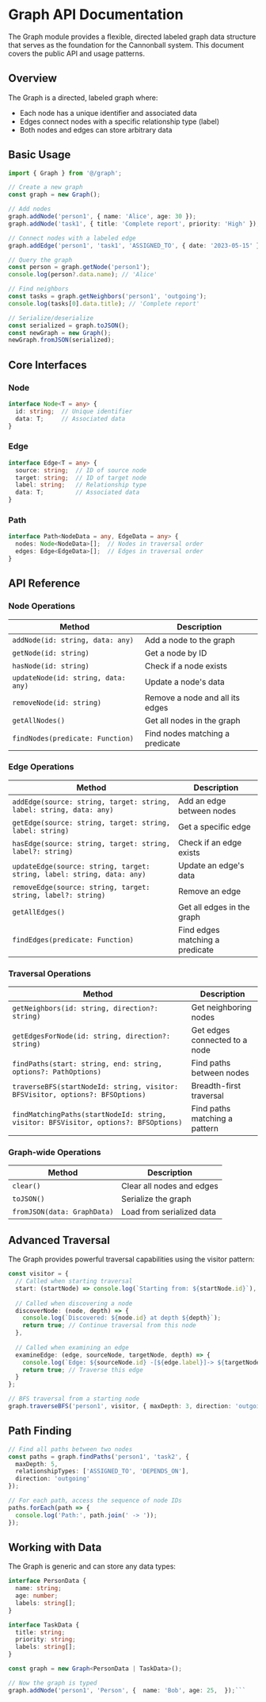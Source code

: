 # Graph API Documentation

The Graph module provides a flexible, directed labeled graph data structure that serves as the foundation for the Cannonball system. This document covers the public API and usage patterns.

## Overview

The Graph is a directed, labeled graph where:
- Each node has a unique identifier and associated data
- Edges connect nodes with a specific relationship type (label)
- Both nodes and edges can store arbitrary data


## Basic Usage

```typescript
import { Graph } from '@/graph';

// Create a new graph
const graph = new Graph();

// Add nodes
graph.addNode('person1', { name: 'Alice', age: 30 });
graph.addNode('task1', { title: 'Complete report', priority: 'High' });

// Connect nodes with a labeled edge
graph.addEdge('person1', 'task1', 'ASSIGNED_TO', { date: '2023-05-15' });

// Query the graph
const person = graph.getNode('person1');
console.log(person?.data.name); // 'Alice'

// Find neighbors
const tasks = graph.getNeighbors('person1', 'outgoing');
console.log(tasks[0].data.title); // 'Complete report'

// Serialize/deserialize
const serialized = graph.toJSON();
const newGraph = new Graph();
newGraph.fromJSON(serialized);
```

## Core Interfaces

### Node

```typescript
interface Node<T = any> {
  id: string;  // Unique identifier
  data: T;     // Associated data
}
```

### Edge

```typescript
interface Edge<T = any> {
  source: string;  // ID of source node
  target: string;  // ID of target node
  label: string;   // Relationship type
  data: T;         // Associated data
}
```

### Path

```typescript
interface Path<NodeData = any, EdgeData = any> {
  nodes: Node<NodeData>[];  // Nodes in traversal order
  edges: Edge<EdgeData>[];  // Edges in traversal order
}
```

## API Reference

### Node Operations

| Method | Description |
|--------|-------------|
| `addNode(id: string, data: any)` | Add a node to the graph |
| `getNode(id: string)` | Get a node by ID |
| `hasNode(id: string)` | Check if a node exists |
| `updateNode(id: string, data: any)` | Update a node's data |
| `removeNode(id: string)` | Remove a node and all its edges |
| `getAllNodes()` | Get all nodes in the graph |
| `findNodes(predicate: Function)` | Find nodes matching a predicate |

### Edge Operations

| Method | Description |
|--------|-------------|
| `addEdge(source: string, target: string, label: string, data: any)` | Add an edge between nodes |
| `getEdge(source: string, target: string, label: string)` | Get a specific edge |
| `hasEdge(source: string, target: string, label?: string)` | Check if an edge exists |
| `updateEdge(source: string, target: string, label: string, data: any)` | Update an edge's data |
| `removeEdge(source: string, target: string, label?: string)` | Remove an edge |
| `getAllEdges()` | Get all edges in the graph |
| `findEdges(predicate: Function)` | Find edges matching a predicate |

### Traversal Operations

| Method | Description |
|--------|-------------|
| `getNeighbors(id: string, direction?: string)` | Get neighboring nodes |
| `getEdgesForNode(id: string, direction?: string)` | Get edges connected to a node |
| `findPaths(start: string, end: string, options?: PathOptions)` | Find paths between nodes |
| `traverseBFS(startNodeId: string, visitor: BFSVisitor, options?: BFSOptions)` | Breadth-first traversal |
| `findMatchingPaths(startNodeId: string, visitor: BFSVisitor, options?: BFSOptions)` | Find paths matching a pattern |

### Graph-wide Operations

| Method | Description |
|--------|-------------|
| `clear()` | Clear all nodes and edges |
| `toJSON()` | Serialize the graph |
| `fromJSON(data: GraphData)` | Load from serialized data |

## Advanced Traversal

The Graph provides powerful traversal capabilities using the visitor pattern:

```typescript
const visitor = {
  // Called when starting traversal
  start: (startNode) => console.log(`Starting from: ${startNode.id}`),
  
  // Called when discovering a node
  discoverNode: (node, depth) => {
    console.log(`Discovered: ${node.id} at depth ${depth}`);
    return true; // Continue traversal from this node
  },
  
  // Called when examining an edge
  examineEdge: (edge, sourceNode, targetNode, depth) => {
    console.log(`Edge: ${sourceNode.id} -[${edge.label}]-> ${targetNode.id}`);
    return true; // Traverse this edge
  }
};

// BFS traversal from a starting node
graph.traverseBFS('person1', visitor, { maxDepth: 3, direction: 'outgoing' });
```

## Path Finding

```typescript
// Find all paths between two nodes
const paths = graph.findPaths('person1', 'task2', {
  maxDepth: 5,
  relationshipTypes: ['ASSIGNED_TO', 'DEPENDS_ON'],
  direction: 'outgoing'
});

// For each path, access the sequence of node IDs
paths.forEach(path => {
  console.log('Path:', path.join(' -> '));
});
```

## Working with Data

The Graph is generic and can store any data types:

```typescript
interface PersonData {
  name: string;
  age: number;
  labels: string[];
}

interface TaskData {
  title: string;
  priority: string;
  labels: string[];
}

const graph = new Graph<PersonData | TaskData>();

// Now the graph is typed
graph.addNode('person1', 'Person', {  name: 'Bob', age: 25,  });```
